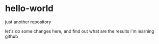 # hello-world
just another repository

let's do some changes here, and find out what are the results
i'm learning github
